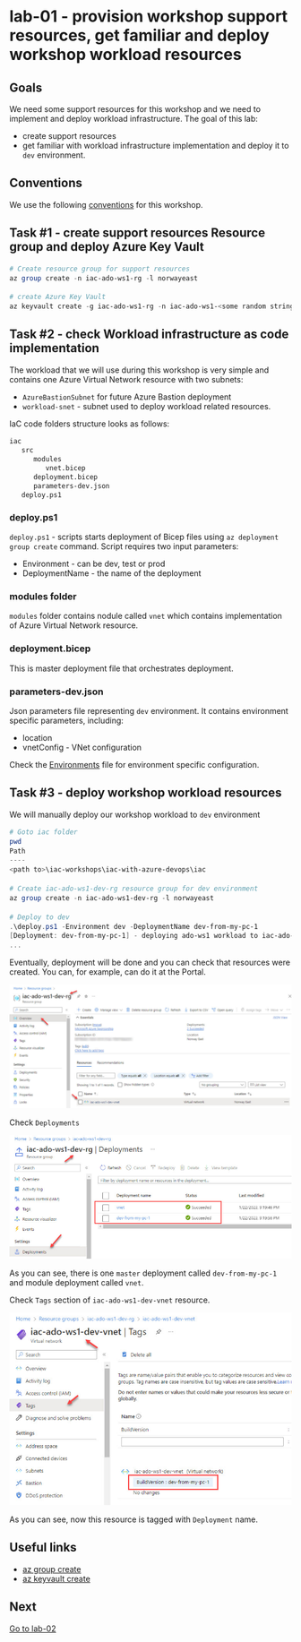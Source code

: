 # lab-01 - provision workshop support resources, get familiar and deploy workshop workload resources

## Goals

We need some support resources for this workshop and we need to implement and deploy workload infrastructure. 
The goal of this lab:
* create support resources
* get familiar with workload infrastructure implementation and deploy it to `dev` environment.

## Conventions

We use the following [conventions](../../conventions.md) for this workshop.

## Task #1 - create support resources Resource group and deploy Azure Key Vault

```powershell
# Create resource group for support resources
az group create -n iac-ado-ws1-rg -l norwayeast

# create Azure Key Vault
az keyvault create -g iac-ado-ws1-rg -n iac-ado-ws1-<some random string>-kv
```

## Task #2 - check Workload infrastructure as code implementation

The workload that we will use during this workshop is very simple and contains one Azure Virtual Network resource with two subnets:

* `AzureBastionSubnet` for future Azure Bastion deployment
* `workload-snet` - subnet used to deploy workload related resources.

IaC code folders structure looks as follows:

```text
iac
   src
      modules
         vnet.bicep
      deployment.bicep
      parameters-dev.json
   deploy.ps1        
```

### deploy.ps1 
`deploy.ps1` - scripts starts deployment of Bicep files using `az deployment group create` command. Script requires two input parameters:

* Environment - can be dev, test or prod
* DeploymentName - the name of the deployment

### modules folder

`modules` folder contains nodule called `vnet` which contains implementation of Azure Virtual Network resource.

### deployment.bicep

This is master deployment file that orchestrates deployment.

### parameters-dev.json

Json parameters file representing `dev` environment. It contains environment specific parameters, including:

* location
* vnetConfig - VNet configuration

Check the [Environments](../../environments.md) file for environment specific configuration.

## Task #3 - deploy workshop workload resources

We will manually deploy our workshop workload to `dev` environment

```powershell
# Goto iac folder
pwd
Path
----
<path to>\iac-workshops\iac-with-azure-devops\iac

# Create iac-ado-ws1-dev-rg resource group for dev environment
az group create -n iac-ado-ws1-dev-rg -l norwayeast

# Deploy to dev
.\deploy.ps1 -Environment dev -DeploymentName dev-from-my-pc-1
[Deployment: dev-from-my-pc-1] - deploying ado-ws1 workload to iac-ado-ws1-dev-rg resource group
...
```

Eventually, deployment will be done and you can check that resources were created. You can, for example, can do it at the Portal.

![image1](images/task2-1.jpg)

Check `Deployments`

![image1](images/task2-2.jpg)

As you can see, there is one `master` deployment called `dev-from-my-pc-1` and module deployment called `vnet`.

Check `Tags` section of `iac-ado-ws1-dev-vnet` resource.  

![image1](images/task2-3.jpg)

As you can see, now this resource is tagged with `Deployment` name.

## Useful links

* [az group create](https://learn.microsoft.com/en-us/cli/azure/group?view=azure-cli-latest#az-group-create)
* [az keyvault create](https://learn.microsoft.com/en-us/cli/azure/keyvault?view=azure-cli-latest#az-keyvault-create)

## Next
[Go to lab-02](../lab-02/readme.md)